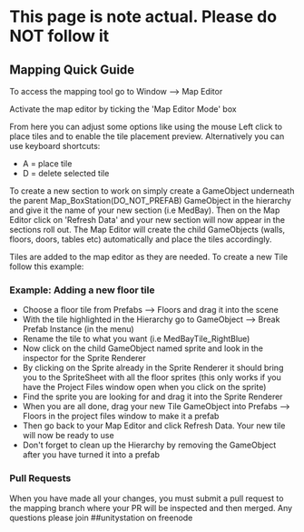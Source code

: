 # This page is note actual. Please do **NOT** follow it

## Mapping Quick Guide

To access the mapping tool go to Window --> Map Editor

Activate the map editor by ticking the 'Map Editor Mode' box

From here you can adjust some options like using the mouse Left click to place tiles and to enable the tile placement preview. Alternatively you can use keyboard shortcuts:

- A = place tile
- D = delete selected tile

To create a new section to work on simply create a GameObject underneath the parent Map_BoxStation(DO_NOT_PREFAB) GameObject in the hierarchy and give it the name of your new section (i.e MedBay). Then on the Map Editor click on 'Refresh Data' and your new section will now appear in the sections roll out. The Map Editor will create the child GameObjects (walls, floors, doors, tables etc) automatically and place the tiles accordingly. 

Tiles are added to the map editor as they are needed. To create a new Tile follow this example:

### Example: Adding a new floor tile

- Choose a floor tile from Prefabs --> Floors and drag it into the scene
- With the tile highlighted in the Hierarchy go to GameObject --> Break Prefab Instance (in the menu)
- Rename the tile to what you want (i.e MedBayTile_RightBlue)
- Now click on the child GameObject named sprite and look in the inspector for the Sprite Renderer
- By clicking on the Sprite already in the Sprite Renderer it should bring you to the SpriteSheet with all the floor sprites (this only works if you have the Project Files window open when you click on the sprite)
- Find the sprite you are looking for and drag it into the Sprite Renderer
- When you are all done, drag your new Tile GameObject into Prefabs --> Floors in the project files window to make it a prefab
- Then go back to your Map Editor and click Refresh Data. Your new tile will now be ready to use
- Don't forget to clean up the Hierarchy by removing the GameObject after you have turned it into a prefab

### Pull Requests

When you have made all your changes, you must submit a pull request to the mapping branch where your PR will be inspected and then merged. Any questions please join ##unitystation on freenode

